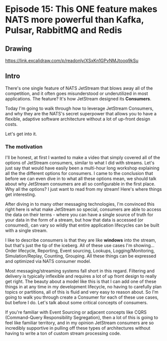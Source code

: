 # Episode 15: This ONE feature makes NATS more powerful than Kafka, Pulsar, RabbitMQ and Redis

## Drawing

https://link.excalidraw.com/p/readonly/XSxKn1GPvNMJtooq9kSu

## Intro

There's one single feature of NATS JetStream that blows away all of the competition, and it often goes misunderstood or underutilized in most applications. The feature? It's how JetStream designed its **Consumers**.

Today I'm going to walk through how to leverage JetStream Consumers, and why they are the NATS's secret superpower that allows you to have a flexible, adaptive software architecture without a lot of up-front design costs.

Let's get into it.

### The motivation

I'll be honest, at first I wanted to make a video that simply covered all of the options of JetStream consumers, similar to what I did with streams. Let's just say that would have easily been a multi-hour long workshop explaining all the the different options for consumers. I came to the conclusion that before we can even dive in to what all these options mean, we should talk about why JetStream consumers are all so configurable in the first place. Why all the options? I just want to read from my stream! Here's where things get interesting.

After diving in to many other messaging technologies, I'm convinced this right here is what make JetStream so special, consumers are able to access the data on their terms - where you can have a single source of truth for your data in the form of a stream, but how that data is accessed (or consumed), can vary so wildly that entire application lifecycles can be built with a single stream.

I like to describe consumers is that they are like **windows** into the stream, but that's just the tip of the iceberg. All of these use cases I'm showing... Order lifecycle, Reporting, Event sourcing, Lookups, Logging/Monitoring, Simulation/Replay, Counting, Grouping. All these things can be expressed and optimized via NATS consumer model.

Most messaging/streaming systems fall short in this regard. Filtering and delivery is typically inflexible and requires a lot of up front design to really get right. The beauty about a model like this is that I can add one of these things in at any time in my development lifecycle, no having to carefully plan topics or partitions, all of this is fluid and very easy to reason about. So I'm going to walk you through create a Consumer for each of these use cases, but before I do. Let's talk about some critical concepts of consumers.

If you're familiar with Event Sourcing or adjacent concepts like CQRS (Command-Query Responsibility Segregation), then a lot of this is going to feel like familiar territory, and in my opinion JetStream consumers are so incredibly supportive in pulling off these types of architectures without having to write a ton of custom stream processing code.
